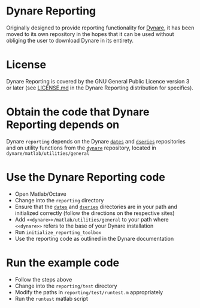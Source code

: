 # Dynare Reporting

Originally designed to provide reporting functionality for
[Dynare](http://www.dynare.org), it has been moved to its own
repository in the hopes that it can be used without obliging the user
to download Dynare in its entirety.

# License

Dynare Reporting is covered by the GNU General Public Licence version 3 or later
(see [LICENSE.md](LICENSE.md) in the Dynare Reporting distribution for
specifics).

# Obtain the code that Dynare Reporting depends on

Dynare ```reporting``` depends on the Dynare
[```dates```](https://git.dynare.org/Dynare/dates) and
[```dseries```](https://git.dynare.org/Dynare/dseries) repositories and on
utility functions from the [```dynare```](https://git.dynare.org/Dynare/dynare)
repository, located in ```dynare/matlab/utilities/general```

# Use the Dynare Reporting code

- Open Matlab/Octave
- Change into the ```reporting``` directory
- Ensure that the [```dates```](https://git.dynare.org/Dynare/dates)
  and [```dseries```](https://git.dynare.org/Dynare/dseries)
  directories are in your path and initialized correctly (follow the
  directions on the respective sites)
- Add ```<<dynare>>/matlab/utilities/general``` to your path where ```<<dynare>>``` refers to the base of your Dynare installation
- Run ```initialize_reporting_toolbox```
- Use the reporting code as outlined in the Dynare documentation

# Run the example code

- Follow the steps above
- Change into the ```reporting/test``` directory
- Modify the paths in ```reporting/test/runtest.m``` appropriately
- Run the ```runtest``` matlab script
